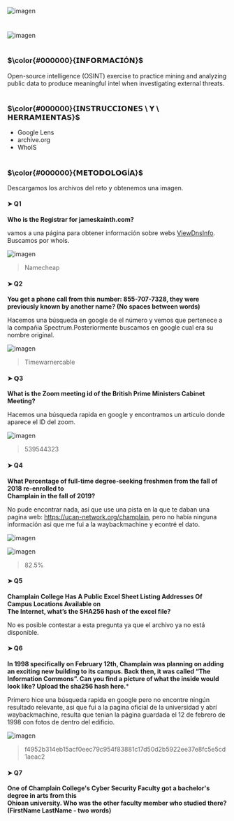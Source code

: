 ![imagen](https://user-images.githubusercontent.com/126393691/222701426-a088a4ee-9c45-4e96-9387-ab016870a912.png)

#

![imagen](https://user-images.githubusercontent.com/126393691/222701611-73f7363f-3c2d-41e4-bd93-efac8a55446e.png)


#

### $\color{#000000}{𝗜𝗡𝗙𝗢𝗥𝗠𝗔𝗖𝗜Ó𝗡}$
Open-source intelligence (OSINT) exercise to practice mining and analyzing public data to produce meaningful intel when investigating external threats.

#

### $\color{#000000}{𝗜𝗡𝗦𝗧𝗥𝗨𝗖𝗖𝗜𝗢𝗡𝗘𝗦 \ 𝗬 \ 𝗛𝗘𝗥𝗥𝗔𝗠𝗜𝗘𝗡𝗧𝗔𝗦}$
- Google Lens
- archive.org
- WhoIS


#

### $\color{#000000}{𝗠𝗘𝗧𝗢𝗗𝗢𝗟𝗢𝗚Í𝗔}$
Descargamos los archivos del reto y obtenemos una imagen.

#### ➤ Q1
**Who is the Registrar for jameskainth.com?**

vamos a una página para obtener información sobre webs [ViewDnsInfo](https://viewdns.info/). Buscamos por whois.

![imagen](https://user-images.githubusercontent.com/126393691/222703049-47ae2b59-c568-44ea-8a3e-cf138dbd8151.png)
> Namecheap

#### ➤ Q2
**You get a phone call from this number: 855-707-7328, they were previously known by another name? (No spaces between words)**

Hacemos una búsqueda en google de el número y vemos que pertenece a la compañia Spectrum.Posteriormente buscamos en google cual era su nombre original.

![imagen](https://user-images.githubusercontent.com/126393691/222706169-233165a2-679a-43e6-b9fc-da39c282cf1e.png)
> Timewarnercable

#### ➤ 𝗤3
**What is the Zoom meeting id of the British Prime Ministers Cabinet Meeting?**

Hacemos una búsqueda rapida en google y encontramos un articulo donde aparece el ID del zoom.

![imagen](https://user-images.githubusercontent.com/126393691/222707166-569ccdff-432a-4401-a036-407b580e382f.png)
>539544323

#### ➤ Q4
**What Percentage of full-time degree-seeking freshmen from the fall of 2018 re-enrolled to <br> Champlain in the fall of 2019?** 

No pude encontrar nada, asi que use una pista en la que te daban una pagina web: https://ucan-network.org/champlain, pero no había ninguna información asi que me fui a la waybackmachine y econtré el dato.

![imagen](https://user-images.githubusercontent.com/126393691/222711289-4e797d63-3aba-46b6-b78d-ecc7e2881bd0.png)


![imagen](https://user-images.githubusercontent.com/126393691/222711215-7b738afd-2df8-4ff7-be10-11669509c9e6.png)
>82.5%

#### ➤ Q5
**Champlain College Has A Public Excel Sheet Listing Addresses Of Campus Locations Available on <br> The Internet, what’s the SHA256 hash of the excel file?**

No es posible contestar a esta pregunta ya que el archivo ya no está disponible.

#### ➤ Q6
**In 1998 specifically on February 12th, Champlain was planning on adding an exciting new building to its campus. Back then, it was called “The Information Commons”. Can you find a picture of what the inside would look like? Upload the sha256 hash here.***

Primero hice una búsqueda rapida en google pero no encontre ningún resultado relevante, asi que fui a la pagina oficial de la universidad y abrí waybackmachine, resulta que tenian la página guardada el 12 de febrero de 1998 con fotos de dentro del edificio.

![imagen](https://user-images.githubusercontent.com/126393691/222716250-fc03e4f5-fb8a-483f-8251-ac624ee5e6eb.png)
>f4952b314eb15acf0eec79c954f83881c17d50d2b5922ee37e8fc5e5cd1aeac2

#### ➤ Q7
**One of Champlain College's Cyber Security Faculty got a bachelor's degree in arts from this <br> Ohioan university. Who was the other faculty member who studied there? (FirstName LastName - two words)**

